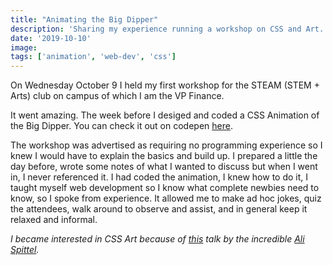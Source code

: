 ```yaml
---
title: "Animating the Big Dipper"
description: 'Sharing my experience running a workshop on CSS and Art.'
date: '2019-10-10'
image:
tags: ['animation', 'web-dev', 'css']
---
```


On Wednesday October 9 I held my first workshop for the STEAM (STEM + Arts) club on campus of which I am the VP Finance.

It went amazing. The week before I desiged and coded a CSS Animation of the Big Dipper. You can check it out on codepen [here](https://codepen.io/marissap/pen/wvwbMyr).

The workshop was advertised as requiring no programming experience so I knew I would have to explain the basics and build up. I prepared a little the day before, wrote some notes of what I wanted to discuss but when I went in, I never referenced it. I had coded the animation, I knew how to do it, I taught myself web development so I know what complete newbies need to know, so I spoke from experience. It allowed me to make ad hoc jokes, quiz the attendees, walk around to observe and assist, and in general keep it relaxed and informal.

*I became interested in CSS Art because of [this](https://dev.to/aspittel/learning-css-through-creating-art-54c0) talk by the incredible [Ali Spittel](https://www.alispit.tel/).*